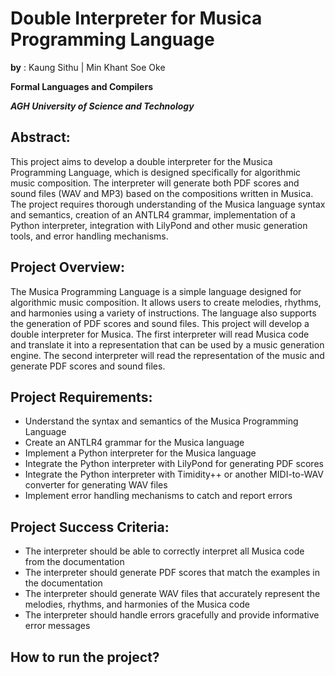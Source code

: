# Double Interpreter for Musica Programming Language
**by** : Kaung Sithu | Min Khant Soe Oke

**Formal Languages and Compilers**

***AGH University of Science and Technology***

## Abstract:
This project aims to develop a double interpreter for the Musica Programming Language, which is designed specifically for algorithmic music composition. The interpreter will generate both PDF scores and sound files (WAV and MP3) based on the compositions written in Musica. The project requires thorough understanding of the Musica language syntax and semantics, creation of an ANTLR4 grammar, implementation of a Python interpreter, integration with LilyPond and other music generation tools, and error handling mechanisms.

## Project Overview:
The Musica Programming Language is a simple language designed for algorithmic music composition. It allows users to create melodies, rhythms, and harmonies using a variety of instructions. The language also supports the generation of PDF scores and sound files.
This project will develop a double interpreter for Musica. The first interpreter will read Musica code and translate it into a representation that can be used by a music generation engine. The second interpreter will read the representation of the music and generate PDF scores and sound files.

## Project Requirements:
- Understand the syntax and semantics of the Musica Programming Language
- Create an ANTLR4 grammar for the Musica language
- Implement a Python interpreter for the Musica language
- Integrate the Python interpreter with LilyPond for generating PDF scores
- Integrate the Python interpreter with Timidity++ or another MIDI-to-WAV converter for generating WAV files
- Implement error handling mechanisms to catch and report errors

## Project Success Criteria:
- The interpreter should be able to correctly interpret all Musica code from the documentation
- The interpreter should generate PDF scores that match the examples in the documentation
- The interpreter should generate WAV files that accurately represent the melodies, rhythms, and harmonies of the Musica code
- The interpreter should handle errors gracefully and provide informative error messages

## How to run the project?

